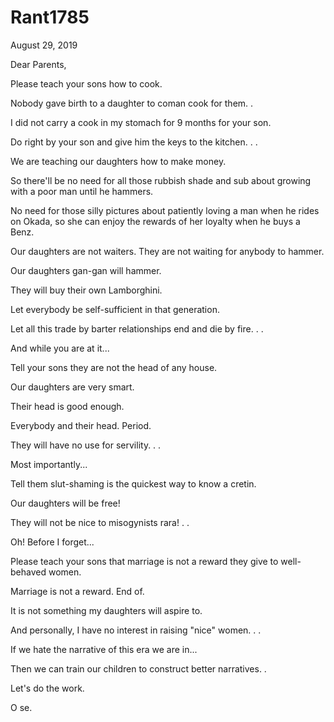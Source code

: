 # Rant1785


August 29, 2019

Dear Parents,

Please teach your sons how to cook.

Nobody gave birth to a daughter to coman cook for them.
.

I did not carry a cook in my stomach for 9 months for your son.

Do right by your son and give him the keys to the kitchen.
.
.

We are teaching our daughters how to make money.

So there'll be no need for all those rubbish shade and sub about growing with a poor man until he hammers.

No need for those silly pictures about patiently loving a man when he rides on Okada, so she can enjoy the rewards of her loyalty when he buys a Benz.

Our daughters are not waiters. They are not waiting for anybody to hammer.

Our daughters gan-gan will hammer.

They will buy their own Lamborghini.

Let everybody be self-sufficient in that generation.

Let all this trade by barter relationships end and die by fire.
.
.

And while you are at it...

Tell your sons they are not the head of any house.

Our daughters are very smart.

Their head is good enough.

Everybody and their head. Period.

They will have no use for servility.
.
.

Most importantly...

Tell them slut-shaming is the quickest way to know a cretin.

Our daughters will be free!

They will not be nice to misogynists rara!
.
.

Oh! Before I forget...

Please teach your sons that marriage is not a reward they give to well-behaved women.

Marriage is not a reward. End of.

It is not something my daughters will aspire to.

And personally, I have no interest in raising "nice" women.
.
.

If we hate the narrative of this era we are in...

Then we can train our children to construct better narratives.
.

Let's do the work.

O se.